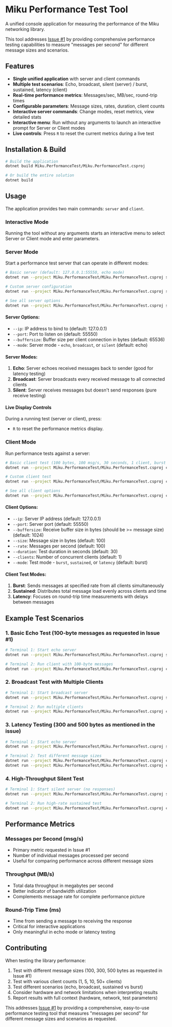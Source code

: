 # Miku Performance Test Tool

A unified console application for measuring the performance of the Miku networking library.

This tool addresses [Issue #1](https://github.com/JasonXuDeveloper/Miku/issues/1) by providing comprehensive performance testing capabilities to measure "messages per second" for different message sizes and scenarios.

## Features

- **Single unified application** with server and client commands
- **Multiple test scenarios**: Echo, broadcast, silent (server) / burst, sustained, latency (client)
- **Real-time performance metrics**: Messages/sec, MB/sec, round-trip times
- **Configurable parameters**: Message sizes, rates, duration, client counts
- **Interactive server commands**: Change modes, reset metrics, view detailed stats
- **Interactive menu**: Run without any arguments to launch an interactive prompt for Server or Client modes
- **Live controls**: Press `R` to reset the current metrics during a live test

## Installation & Build

```bash
# Build the application
dotnet build Miku.PerformanceTest/Miku.PerformanceTest.csproj

# Or build the entire solution
dotnet build
```

## Usage

The application provides two main commands: `server` and `client`.

### Interactive Mode

Running the tool without any arguments starts an interactive menu to select Server or Client mode and enter parameters.

### Server Mode

Start a performance test server that can operate in different modes:

```bash
# Basic server (default: 127.0.0.1:55550, echo mode)
dotnet run --project Miku.PerformanceTest/Miku.PerformanceTest.csproj server

# Custom server configuration
dotnet run --project Miku.PerformanceTest/Miku.PerformanceTest.csproj server --ip 0.0.0.0 --port 8080 --buffersize 131072 --mode broadcast

# See all server options
dotnet run --project Miku.PerformanceTest/Miku.PerformanceTest.csproj server --help
```

#### Server Options:
- `--ip`: IP address to bind to (default: 127.0.0.1)
- `--port`: Port to listen on (default: 55550)
- `--buffersize`: Buffer size per client connection in bytes (default: 65536)
- `--mode`: Server mode - `echo`, `broadcast`, or `silent` (default: echo)

#### Server Modes:
1. **Echo**: Server echoes received messages back to sender (good for latency testing)
2. **Broadcast**: Server broadcasts every received message to all connected clients
3. **Silent**: Server receives messages but doesn't send responses (pure receive testing)

#### Live Display Controls
During a running test (server or client), press:
- `R` to reset the performance metrics display.

### Client Mode

Run performance tests against a server:

```bash
# Basic client test (100 bytes, 100 msg/s, 30 seconds, 1 client, burst mode)
dotnet run --project Miku.PerformanceTest/Miku.PerformanceTest.csproj client

# Custom client test
dotnet run --project Miku.PerformanceTest/Miku.PerformanceTest.csproj client --size 300 --rate 50 --duration 60 --clients 10 --mode sustained

# See all client options
dotnet run --project Miku.PerformanceTest/Miku.PerformanceTest.csproj client --help
```

#### Client Options:
- `--ip`: Server IP address (default: 127.0.0.1)
- `--port`: Server port (default: 55550)
- `--buffersize`: Receive buffer size in bytes (should be >= message size) (default: 1024)
- `--size`: Message size in bytes (default: 100)
- `--rate`: Messages per second (default: 100)
- `--duration`: Test duration in seconds (default: 30)
- `--clients`: Number of concurrent clients (default: 1)
- `--mode`: Test mode - `burst`, `sustained`, or `latency` (default: burst)

#### Client Test Modes:
1. **Burst**: Sends messages at specified rate from all clients simultaneously
2. **Sustained**: Distributes total message load evenly across clients and time
3. **Latency**: Focuses on round-trip time measurements with delays between messages

## Example Test Scenarios

### 1. Basic Echo Test (100-byte messages as requested in Issue #1)

```bash
# Terminal 1: Start echo server
dotnet run --project Miku.PerformanceTest/Miku.PerformanceTest.csproj server

# Terminal 2: Run client with 100-byte messages
dotnet run --project Miku.PerformanceTest/Miku.PerformanceTest.csproj client --size 100 --rate 100 --duration 30
```

### 2. Broadcast Test with Multiple Clients

```bash
# Terminal 1: Start broadcast server
dotnet run --project Miku.PerformanceTest/Miku.PerformanceTest.csproj server --mode broadcast

# Terminal 2: Run multiple clients
dotnet run --project Miku.PerformanceTest/Miku.PerformanceTest.csproj client --clients 5 --size 300 --rate 500
```

### 3. Latency Testing (300 and 500 bytes as mentioned in the issue)

```bash
# Terminal 1: Start echo server
dotnet run --project Miku.PerformanceTest/Miku.PerformanceTest.csproj server

# Terminal 2: Test different message sizes
dotnet run --project Miku.PerformanceTest/Miku.PerformanceTest.csproj client --mode latency --size 300 --duration 60
dotnet run --project Miku.PerformanceTest/Miku.PerformanceTest.csproj client --mode latency --size 500 --duration 60
```

### 4. High-Throughput Silent Test

```bash
# Terminal 1: Start silent server (no responses)
dotnet run --project Miku.PerformanceTest/Miku.PerformanceTest.csproj server --mode silent

# Terminal 2: Run high-rate sustained test
dotnet run --project Miku.PerformanceTest/Miku.PerformanceTest.csproj client --mode sustained --rate 10000 --clients 10 --size 500 --duration 120
```

## Performance Metrics

### Messages per Second (msg/s)
- Primary metric requested in Issue #1
- Number of individual messages processed per second
- Useful for comparing performance across different message sizes

### Throughput (MB/s)
- Total data throughput in megabytes per second
- Better indicator of bandwidth utilization
- Complements message rate for complete performance picture

### Round-Trip Time (ms)
- Time from sending a message to receiving the response
- Critical for interactive applications
- Only meaningful in echo mode or latency testing

## Contributing

When testing the library performance:

1. Test with different message sizes (100, 300, 500 bytes as requested in Issue #1)
2. Test with various client counts (1, 5, 10, 50+ clients)
3. Test different scenarios (echo, broadcast, sustained vs burst)
4. Consider hardware and network limitations when interpreting results
5. Report results with full context (hardware, network, test parameters)

This addresses [Issue #1](https://github.com/JasonXuDeveloper/Miku/issues/1) by providing a comprehensive, easy-to-use performance testing tool that measures "messages per second" for different message sizes and scenarios as requested.